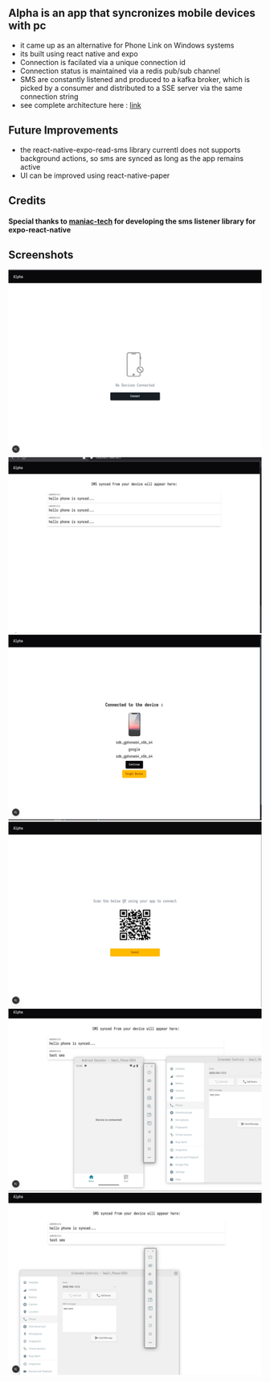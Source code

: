 ## Alpha is an app that syncronizes mobile devices with pc
- it came up as an alternative for Phone Link on Windows systems
- its built using react native and expo
- Connection is facilated via a unique connection id
- Connection status is maintained via a redis pub/sub channel
- SMS are constantly listened and produced to a kafka broker, which is picked by a consumer and distributed to a SSE server via the same connection string
- see complete architecture here : [link](https://excalidraw.com/#json=CF-48Tuv_0Jr5eOB5SVod,U0Ungecz-SpBZCOuTzb_Lg)

## Future Improvements
- the react-native-expo-read-sms library currentl does not supports background actions, so sms are synced as long as the app remains active
- UI can be improved using react-native-paper 

## Credits
#### Special thanks to [maniac-tech](https://github.com/maniac-tech) for developing the sms listener library for expo-react-native

## Screenshots

![p1](/assets/images/p1.png)
![p2](/assets/images/p2.png)
![p3](/assets/images/p3.png)
![p4](/assets/images/p4.png)
![p5](/assets/images/p5.png)
![p6](/assets/images/p6.png)